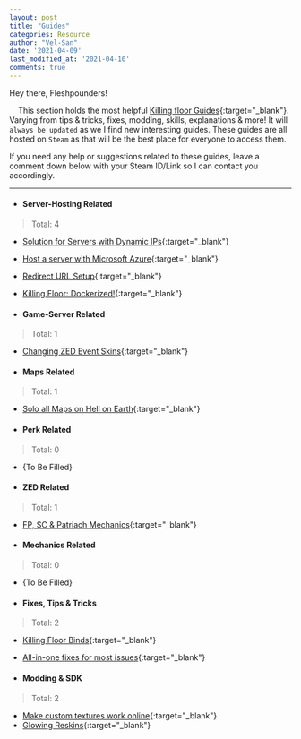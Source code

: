 ```yaml
---
layout: post
title: "Guides"
categories: Resource
author: "Vel-San"
date: '2021-04-09'
last_modified_at: '2021-04-10'
comments: true
---
```


Hey there, Fleshpounders!

&nbsp;&nbsp;&nbsp;&nbsp;This section holds the most helpful [Killing floor Guides][guides]{:target="_blank"}. Varying from tips & tricks, fixes, modding, skills, explanations & more! It will `always be updated` as we I find new interesting guides. These guides are all hosted on `Steam` as that will be the best place for everyone to access them.

If you need any help or suggestions related to these guides, leave a comment down below with your Steam ID/Link so I can contact you accordingly.

<hr>

- #### Server-Hosting Related
> Total: 4
  - [Solution for Servers with Dynamic IPs][g1]{:target="_blank"}
  - [Host a server with Microsoft Azure][g3]{:target="_blank"}
  - [Redirect URL Setup][g4]{:target="_blank"}
  - [Killing Floor: Dockerized!][g5]{:target="_blank"}

- #### Game-Server Related
> Total: 1
  - [Changing ZED Event Skins][g2]{:target="_blank"}

- #### Maps Related
> Total: 1
  - [Solo all Maps on Hell on Earth][g8]{:target="_blank"}

- #### Perk Related
> Total: 0
  - {To Be Filled}

- #### ZED Related
> Total: 1
  - [FP, SC & Patriach Mechanics][g9]{:target="_blank"}

- #### Mechanics Related
> Total: 0
  - {To Be Filled}

- #### Fixes, Tips & Tricks
> Total: 2
  - [Killing Floor Binds][g10]{:target="_blank"}
  - [All-in-one fixes for most issues][g11]{:target="_blank"}

- #### Modding & SDK
> Total: 2
  - [Make custom textures work online][g6]{:target="_blank"}
  - [Glowing Reskins][g7]{:target="_blank"}

<!-- Source Links -->
[g1]: https://steamcommunity.com/sharedfiles/filedetails/?id=1547469898
[g2]: https://steamcommunity.com/sharedfiles/filedetails/?id=1541555752
[g3]: https://steamcommunity.com/sharedfiles/filedetails/?id=1541487288
[g4]: https://steamcommunity.com/sharedfiles/filedetails/?id=1522731903
[g5]: https://steamcommunity.com/sharedfiles/filedetails/?id=2100357812
[g6]: https://steamcommunity.com/sharedfiles/filedetails/?id=1372430901
[g7]: https://steamcommunity.com/sharedfiles/filedetails/?id=344587020
[g8]: https://steamcommunity.com/sharedfiles/filedetails/?id=254481085
[g9]: https://steamcommunity.com/sharedfiles/filedetails/?id=115098371
[g10]: https://steamcommunity.com/sharedfiles/filedetails/?id=114773240
[g11]: https://steamcommunity.com/sharedfiles/filedetails/?id=125107851
[guides]: https://steamcommunity.com/app/1250/guides/
